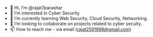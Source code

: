 - 👋 Hi, I’m @rajat7parashar
- 👀 I’m interested in Cyber Security
- 🌱 I’m currently learning Web Security, Cloud Security, Networking.
- 💞️ I’m looking to collaborate on projects related to cyber secuity.
- 📫 How to reach me - via email (rajat2591998@gmail.com)
<!---
rajat7parashar/rajat7parashar is a ✨ special ✨ repository because its `README.md` (this file) appears on your GitHub profile.
You can click the Preview link to take a look at your changes.
--->
